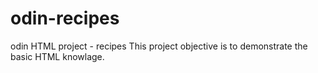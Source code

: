 # odin-recipes
odin HTML project - recipes
This project objective is to demonstrate the basic HTML knowlage.
